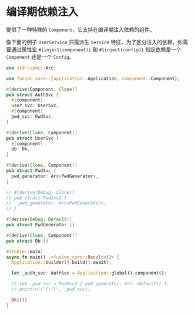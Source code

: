 # 编译期依赖注入

提供了一种特殊的 `Component`，它支持在编译期注入依赖的组件。

像下面的例子 `UserService` 只需派生 `Service` 特征，为了区分注入的依赖，你需要通过属性宏 `#[inject(component)]` 和 `#[inject(config)]` 指定依赖是一个 `Component` 还是一个 `Config`。

```rust
use std::sync::Arc;

use fusion_core::{application::Application, component::Component};

#[derive(Component, Clone)]
pub struct AuthSvc {
  #[component]
  user_svc: UserSvc,
  #[component]
  pwd_svc: PwdSvc,
}

#[derive(Clone, Component)]
pub struct UserSvc {
  #[component]
  db: Db,
}

#[derive(Clone, Component)]
pub struct PwdSvc {
  pwd_generator: Arc<PwdGenerator>,
}

// #[derive(Debug, Clone)]
// pub struct PwdSvc2 {
//   pwd_generator: Arc<PwdGenerator>,
// }

#[derive(Debug, Default)]
pub struct PwdGenerator {}

#[derive(Clone, Component)]
pub struct Db {}

#[tokio::main]
async fn main() ->fusion_core::Result<()> {
  Application::builder().build().await?;

  let _auth_svc: AuthSvc = Application::global().component();

  // let _pwd_svc = PwdSvc2 { pwd_generator: Arc::default() };
  // println!("{:?}", _pwd_svc);

  Ok(())
}
```
